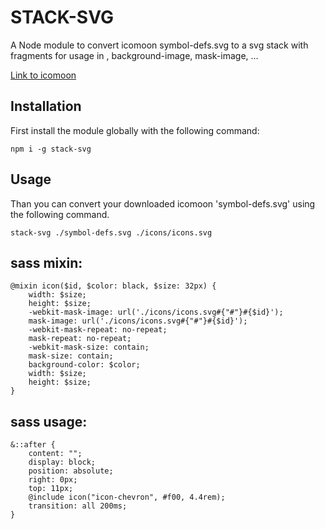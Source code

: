 # STACK-SVG

A Node module to convert icomoon symbol-defs.svg to a svg stack with fragments for usage in <img  src=''  />, background-image, mask-image, ...

[Link to icomoon](https://www.icomoon.io)

## Installation

First install the module globally with the following command:

    npm i -g stack-svg

## Usage

Than you can convert your downloaded icomoon 'symbol-defs.svg' using the following command.

    stack-svg ./symbol-defs.svg ./icons/icons.svg

## sass mixin:

    @mixin icon($id, $color: black, $size: 32px) {
        width: $size;
        height: $size;
        -webkit-mask-image: url('./icons/icons.svg#{"#"}#{$id}');
        mask-image: url('./icons/icons.svg#{"#"}#{$id}');
        -webkit-mask-repeat: no-repeat;
        mask-repeat: no-repeat;
        -webkit-mask-size: contain;
        mask-size: contain;
        background-color: $color;
        width: $size;
        height: $size;
    }

## sass usage:

    &::after {
        content: "";
        display: block;
        position: absolute;
        right: 0px;
        top: 11px;
        @include icon("icon-chevron", #f00, 4.4rem);
        transition: all 200ms;
    }
